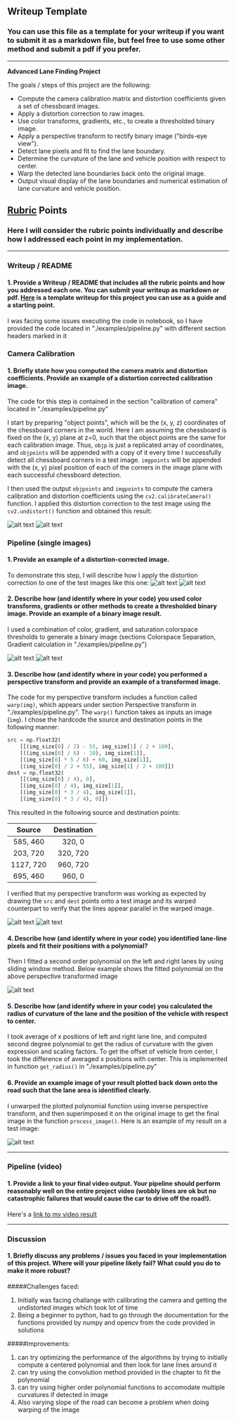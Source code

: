 ## Writeup Template

### You can use this file as a template for your writeup if you want to submit it as a markdown file, but feel free to use some other method and submit a pdf if you prefer.

---

**Advanced Lane Finding Project**

The goals / steps of this project are the following:

* Compute the camera calibration matrix and distortion coefficients given a set of chessboard images.
* Apply a distortion correction to raw images.
* Use color transforms, gradients, etc., to create a thresholded binary image.
* Apply a perspective transform to rectify binary image ("birds-eye view").
* Detect lane pixels and fit to find the lane boundary.
* Determine the curvature of the lane and vehicle position with respect to center.
* Warp the detected lane boundaries back onto the original image.
* Output visual display of the lane boundaries and numerical estimation of lane curvature and vehicle position.

[//]: # (Image References)
[image_input_calibration]: ./camera_cal/calibration1.jpg "Distorted Chessboard"
[image_output_calibration]: ./output_images/002_Undistorted_calibration1.jpg "Undistorted Chessboard"
[image1]: ./examples/undistort_output.png "Undistorted"
[image2]: ./test_images/test3.jpg "Road Original"
[road_undistorted]: ./output_images/004_undistorted_test3.jpg "Road Transformed"
[thresholding_original]: ./test_images/test2.jpg "Road Original"
[image3]: ./output_images/006_binary_test2.jpg "Binary Thresholded"
[perspective_original]: ./test_images/test6.jpg "Road Original"
[image4]: ./output_images/008_perspective_transformed_test6.jpg "Warped"
[image5]: ./output_images/009_polyfitted_test6.jpg "Fit Visual"
[image6]: ./output_images/test_images_output/test6.jpg "Output"
[video1]: ./project_video.mp4 "Video"

## [Rubric](https://review.udacity.com/#!/rubrics/571/view) Points

### Here I will consider the rubric points individually and describe how I addressed each point in my implementation.  

---

### Writeup / README

#### 1. Provide a Writeup / README that includes all the rubric points and how you addressed each one.  You can submit your writeup as markdown or pdf.  [Here](https://github.com/udacity/CarND-Advanced-Lane-Lines/blob/master/writeup_template.md) is a template writeup for this project you can use as a guide and a starting point.  

I was facing some issues executing the code in notebook, so I have provided the code located in "./examples/pipeline.py" with different section headers marked in it
### Camera Calibration

#### 1. Briefly state how you computed the camera matrix and distortion coefficients. Provide an example of a distortion corrected calibration image.

The code for this step is contained in the section "calibration of camera" located in "./examples/pipeline.py"

I start by preparing "object points", which will be the (x, y, z) coordinates of the chessboard corners in the world. Here I am assuming the chessboard is fixed on the (x, y) plane at z=0, such that the object points are the same for each calibration image.  Thus, `objp` is just a replicated array of coordinates, and `objpoints` will be appended with a copy of it every time I successfully detect all chessboard corners in a test image.  `imgpoints` will be appended with the (x, y) pixel position of each of the corners in the image plane with each successful chessboard detection.  

I then used the output `objpoints` and `imgpoints` to compute the camera calibration and distortion coefficients using the `cv2.calibrateCamera()` function.  I applied this distortion correction to the test image using the `cv2.undistort()` function and obtained this result: 

![alt text][image_input_calibration]
![alt text][image_output_calibration]

### Pipeline (single images)

#### 1. Provide an example of a distortion-corrected image.

To demonstrate this step, I will describe how I apply the distortion correction to one of the test images like this one:
![alt text][image2]
![alt text][road_undistorted]

#### 2. Describe how (and identify where in your code) you used color transforms, gradients or other methods to create a thresholded binary image.  Provide an example of a binary image result.

I used a combination of color, gradient, and saturation colorspace thresholds to generate a binary image (sections Colorspace Separation, Gradient calculation in "./examples/pipeline.py")

![alt text][thresholding_original]
![alt text][image3]

#### 3. Describe how (and identify where in your code) you performed a perspective transform and provide an example of a transformed image.

The code for my perspective transform includes a function called `warp(img)`, which appears under section Perspective transform in "./examples/pipeline.py".  The `warp()` function takes as inputs an image (`img`).  I chose the hardcode the source and destination points in the following manner:

```python
src = np.float32(
    [[(img_size[0] / 2) - 55, img_size[1] / 2 + 100],
    [((img_size[0] / 6) - 10), img_size[1]],
    [(img_size[0] * 5 / 6) + 60, img_size[1]],
    [(img_size[0] / 2 + 55), img_size[1] / 2 + 100]])
dest = np.float32(
    [[(img_size[0] / 4), 0],
    [(img_size[0] / 4), img_size[1]],
    [(img_size[0] * 3 / 4), img_size[1]],
    [(img_size[0] * 3 / 4), 0]])
```

This resulted in the following source and destination points:

| Source        | Destination   | 
|:-------------:|:-------------:| 
| 585, 460      | 320, 0        | 
| 203, 720      | 320, 720      |
| 1127, 720     | 960, 720      |
| 695, 460      | 960, 0        |

I verified that my perspective transform was working as expected by drawing the `src` and `dest` points onto a test image and its warped counterpart to verify that the lines appear parallel in the warped image.

![alt text][perspective_original]
![alt text][image4]

#### 4. Describe how (and identify where in your code) you identified lane-line pixels and fit their positions with a polynomial?

Then I fitted a second order polynomial on the left and right lanes by using sliding window method.
Below example shows the fitted polynomial on the above perspective transformed image

![alt text][image5]

#### 5. Describe how (and identify where in your code) you calculated the radius of curvature of the lane and the position of the vehicle with respect to center.

I took average of x positions of left and right lane line, and computed second degree polynomial to get the radius of curvature with the given expression and scaling factors. To get the offset of vehicle from center, I took the difference of averaged x positions with center. This is implemented in function `get_radius()` in "./examples/pipeline.py"

#### 6. Provide an example image of your result plotted back down onto the road such that the lane area is identified clearly.

I unwarped the plotted polynomial function using inverse perspective transform, and then superimposed it on the original image to get the final image in the function `process_image()`.  Here is an example of my result on a test image:

![alt text][image6]

---

### Pipeline (video)

#### 1. Provide a link to your final video output.  Your pipeline should perform reasonably well on the entire project video (wobbly lines are ok but no catastrophic failures that would cause the car to drive off the road!).

Here's a [link to my video result](./output_images/test_images_output/project_video.mp4)

---

### Discussion

#### 1. Briefly discuss any problems / issues you faced in your implementation of this project.  Where will your pipeline likely fail?  What could you do to make it more robust?

#####Challenges faced:
1. Initially was facing challange with calibrating the camera and getting the undistorted images which took lot of time
2. Being a beginner to python, had to go through the documentation for the functions provided by numpy and opencv from the code provided in solutions

#####Improvements:
1. can try optimizing the performance of the algorithms by trying to initially compute a centered polynomial and then look for lane lines around it
2. can try using the convolution method provided in the chapter to fit the polynomial
3. can try using higher order polynomial functions to accomodate multiple curvatures if detected in image
4. Also varying slope of the road can become a problem when doing warping of the image